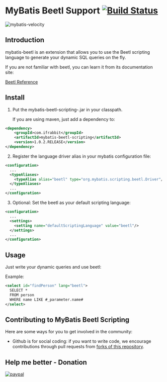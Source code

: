 # MyBatis Beetl Support  [![Build Status](https://travis-ci.org/hatunet/mybatis-beetl-scripting.svg?branch=master)](https://travis-ci.org/hatunet/mybatis-beetl-scripting) 

![mybatis-velocity](http://mybatis.github.io/images/mybatis-logo.png)

## Introduction 

mybatis-beetl is an extension that allows you to use the Beetl scripting language to generate your dynamic SQL queries on the fly.

If you are not familiar with beetl, you can learn it from its documentation site:

[Beetl Reference](http://ibeetl.com/guide/#beetl)

## Install

1. Put the mybatis-beetl-scripting-<version>.jar in your classpath.

    If you are using maven, just add a dependency to:
```xml
<dependency>
    <groupId>com.ifrabbit</groupId>
    <artifactId>mybatis-beetl-scripting</artifactId>
    <version>1.0.2.RELEASE</version>
</dependency>
```

2. Register the language driver alias in your mybatis configuration file:
```xml
<configuration>
  ...
  <typeAliases>
    <typeAlias alias="beetl" type="org.mybatis.scripting.beetl.Driver"/>
  </typeAliases>
  ...
</configuration>

```

3. Optional: Set the beetl as your default scripting language:
```xml
<configuration>
  ...
  <settings>
    <setting name="defaultScriptingLanguage" value="beetl"/>
  </settings>
  ...
</configuration>

```

## Usage

Just write your dynamic queries and use beetl:

Example:


```xml
<select id="findPerson" lang="beetl">
  SELECT *
  FROM person
  WHERE name LIKE #_parameter.name#
</select>
```






## Contributing to MyBatis Beetl Scripting

Here are some ways for you to get involved in the community:

* Github is for social coding: if you want to write code, we encourage contributions through pull requests from [forks of this repository](http://help.github.com/forking/). 

## Help me better - Donation
[![paypal](https://www.paypal.com/en_US/i/btn/x-click-butcc-donate.gif)](https://www.paypal.com/cgi-bin/webscr?cmd=_s-xclick&hosted_button_id=W7PLNCBK5K8JS)


